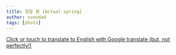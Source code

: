 ```yaml
---
title: 정말 봄 [Actual spring]
author: sosodad
tags: [photo]
---
```



[Click or touch to translate to English with Google translate (but, not perfectly!)](https://jinseuk56-github-io.translate.goog/posts/0009/?_x_tr_sl=ko&_x_tr_tl=en&_x_tr_hl=ko&_x_tr_pto=wapp)



<!-- <div class="grid-container">
  <div class="grid grid--p-1">
    <div class="cell cell--6"><div class="card">
  <div class="card__image">
    <img class="image" src="https://onedrive.live.com/embed?resid=F96DE3EAE83811FB%2183568&authkey=%21AJih7dI3ClJ5lcE&height=1024"/>
  </div>
  <div class="card__content">
    <div class="card__header">
      <p>(2024.04.16) 옥스포드 출장에 들렀던 서점 - 밖에서 보면 소박해보였으나</p>
    </div>
  </div>
</div></div>
    <div class="cell cell--6"><div class="card">
  <div class="card__image">
    <img class="image" src="https://onedrive.live.com/embed?resid=F96DE3EAE83811FB%2183575&authkey=%21ALiVXIDm87Een60&width=1024"/>
  </div>
  <div class="card__content">
    <div class="card__header">
      <p>(2024.04.16) 안은 실제로 굉장히 컸다 - 무슨 마법인 줄 (역시 해리 포터의 나라)</p>
    </div>
  </div>
</div></div>
    <div class="cell cell--6"><div class="card">
  <div class="card__image">
    <img class="image" src="https://onedrive.live.com/embed?resid=F96DE3EAE83811FB%2183579&authkey=%21ACSFAtr-xPFvfZQ&height=1024"/>
  </div>
  <div class="card__content">
    <div class="card__header">
      <p>(2024.04.16) 옥스포드에 있는 벤스 쿠키 (Ben's Cookie) 의 본점 - 이 박사 말로는 확실히 다르다더라</p>
    </div>
  </div>
</div></div>
    <div class="cell cell--6"><div class="card">
  <div class="card__image">
    <img class="image" src="https://onedrive.live.com/embed?resid=F96DE3EAE83811FB%2183577&authkey=%21AJu9Q1PYLrKSUjk&height=1024"/>
  </div>
  <div class="card__content">
    <div class="card__header">
      <p>(2024.04.16) 집에 갈 때 되니 갑자기 비가 쏟아지는 옥스포드 - 날씨 진짜...</p>
    </div>
  </div>
</div></div>
    <div class="cell cell--6"><div class="card">
  <div class="card__image">
    <img class="image" src="https://onedrive.live.com/embed?resid=F96DE3EAE83811FB%2183581&authkey=%21ADy2uqem3b2X75M&height=1024"/>
  </div>
  <div class="card__content">
    <div class="card__header">
      <p>(2024.04.17) 맑을 때의 영국 하늘은 볼 때마다 새롭고 인상적이다.</p>
    </div>
  </div>
</div></div>
    <div class="cell cell--6"><div class="card">
  <div class="card__image">
    <img class="image" src="https://onedrive.live.com/embed?resid=F96DE3EAE83811FB%2183578&authkey=%21AACiLi_X2ML2NqQ&height=1024"/>
  </div>
  <div class="card__content">
    <div class="card__header">
      <p>(2024.04.18) 고양이 석상과 진짜 고양이</p>
    </div>
  </div>
</div></div>
<div class="cell cell--6"><div class="card">
  <div class="card__image">
    <img class="image" src="https://onedrive.live.com/embed?resid=F96DE3EAE83811FB%2183620&authkey=%21AN1K8inZM0fg0aA&height=1024"/>
  </div>
  <div class="card__content">
    <div class="card__header">
      <p>(2024.04.20) Soho, London (소호, 런던)</p>
    </div>
  </div>
  </div></div>
  <div class="cell cell--6"><div class="card">
  <div class="card__image">
    <img class="image" src="https://onedrive.live.com/embed?resid=F96DE3EAE83811FB%2183624&authkey=%21AFeoMovj2IuTShg&height=1024"/>
  </div>
  <div class="card__content">
    <div class="card__header">
      <p>(2024.04.24) 반대편 - Kensington Gardens, London (켄싱턴 정원, 런던)</p>
    </div>
  </div>
</div></div>
<div class="cell cell--6"><div class="card">
  <div class="card__image">
    <img class="image" src="https://onedrive.live.com/embed?resid=F96DE3EAE83811FB%2183625&authkey=%21AEQQgbywYDpqfdM&height=1024"/>
  </div>
  <div class="card__content">
    <div class="card__header">
      <p>(2024.04.24) 원근감 - Hyde Park</p>
    </div>
  </div>
</div></div>
<div class="cell cell--6"><div class="card">
  <div class="card__image">
    <img class="image" src="https://onedrive.live.com/embed?resid=F96DE3EAE83811FB%2183654&authkey=%21AAx7m2FjjDTgK1g&height=1024"/>
  </div>
  <div class="card__content">
    <div class="card__header">
      <p>(2024.04.27) 고정석</p>
    </div>
  </div>
</div></div>
<div class="cell cell--6"><div class="card">
  <div class="card__image">
    <img class="image" src="https://onedrive.live.com/embed?resid=F96DE3EAE83811FB%2183655&authkey=%21AChox7VYbGkE1Uk&height=1024"/>
  </div>
  <div class="card__content">
    <div class="card__header">
      <p>(2024.04.28) First Sunday Roast</p>
    </div>
  </div>
</div></div>
<div class="cell cell--6"><div class="card">
  <div class="card__image">
    <img class="image" src="https://onedrive.live.com/embed?resid=F96DE3EAE83811FB%2183659&authkey=%21AAzO3-Lrbz_EtdE&height=1024"/>
  </div>
  <div class="card__content">
    <div class="card__header">
      <p>(2024.04.28) 드디어 레딩에 진정한 한인 마트가..!</p>
    </div>
  </div>
</div></div>
<div class="cell cell--6"><div class="card">
  <div class="card__image">
    <img class="image" src="https://onedrive.live.com/embed?resid=F96DE3EAE83811FB%2183685&authkey=%21AMe29UEK0AVks4Y&height=1024"/>
  </div>
  <div class="card__content">
    <div class="card__header">
      <p>(2024.04.28) 사이가 좋은 건 아님</p>
    </div>
  </div>
</div></div>
<div class="cell cell--6"><div class="card">
  <div class="card__image">
    <img class="image" src="https://onedrive.live.com/embed?resid=F96DE3EAE83811FB%2183694&authkey=%21AINxwyy8L8lL-uo&height=1024"/>
  </div>
  <div class="card__content">
    <div class="card__header">
      <p>(2024.05.03) 지금 - 샴페인과 함께 하는 좋은 금요일입니다.</p>
    </div>
  </div>
</div></div>
  </div>
</div> -->